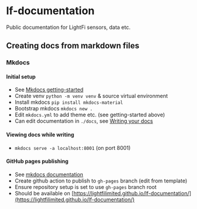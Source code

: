 # lf-documentation
Public documentation for LightFi sensors, data etc.

## Creating docs from markdown files

### Mkdocs

#### Initial setup
- See [Mkdocs getting-started](https://squidfunk.github.io/mkdocs-material/getting-started/)
- Create venv `python -m venv venv` & source virtual environment
- Install mkdocs `pip install mkdocs-material`
- Bootstrap mkdocs `mkdocs new .`
- Edit `mkdocs.yml` to add theme etc. (see getting-started above)
- Can edit documentation in `./docs`, see [Writing your docs](https://www.mkdocs.org/user-guide/writing-your-docs/) 

#### Viewing docs while writing
- `mkdocs serve -a localhost:8001` (on port 8001)

#### GitHub pages publishing
- See [mkdocs documentation](https://squidfunk.github.io/mkdocs-material/publishing-your-site/) 
- Create github action to publish to `gh-pages` branch (edit from template)
- Ensure repository setup is set to use `gh-pages` branch root
- Should be available on [https://lightfilimited.github.io/lf-documentation/](https://lightfilimited.github.io/lf-documentation/)
